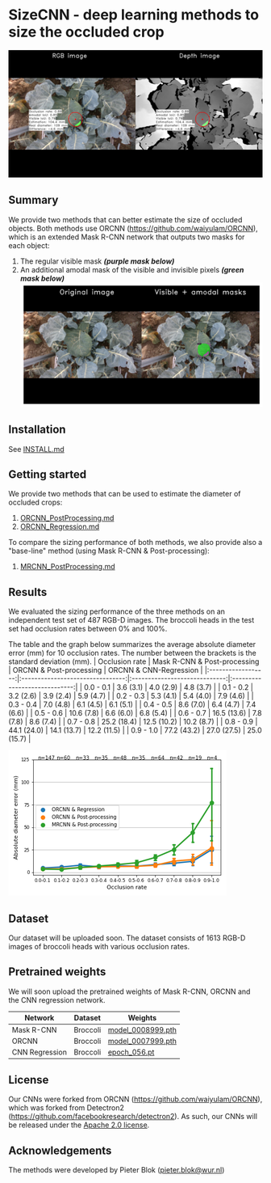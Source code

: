 # SizeCNN - deep learning methods to size the occluded crop
![Size the invisible crop](./demo/20200819_143612133900_plant1188_rgb_trigger002.png?raw=true)
<br/>


## Summary
We provide two methods that can better estimate the size of occluded objects. Both methods use ORCNN (https://github.com/waiyulam/ORCNN), which is an extended Mask R-CNN network that outputs two masks for each object:
1. The regular visible mask ***(purple mask below)***
2. An additional amodal mask of the visible and invisible pixels ***(green mask below)*** <br/>
![Amodal_Visible_Masks](./demo/20200819_143612133900_plant1188_rgb_trigger002_amodal_visible_masks.png?raw=true)

## Installation
See [INSTALL.md](INSTALL.md)


## Getting started
We provide two methods that can be used to estimate the diameter of occluded crops: <br/>

1. [ORCNN_PostProcessing.md](ORCNN_PostProcessing.md) 
2. [ORCNN_Regression.md](ORCNN_Regression.md) 

To compare the sizing performance of both methods, we also provide also a "base-line" method (using Mask R-CNN & Post-processing): <br/>
1. [MRCNN_PostProcessing.md](MRCNN_PostProcessing.md)


## Results
We evaluated the sizing performance of the three methods on an independent test set of 487 RGB-D images. The broccoli heads in the test set had occlusion rates between 0% and 100%.

The table and the graph below summarizes the average absolute diameter error (mm) for 10 occlusion rates. The number between the brackets is the standard deviation (mm). 
| Occlusion rate     | Mask R-CNN & Post-processing	| ORCNN & Post-processing	| ORCNN & CNN-Regression	|
|:------------------:|:--------------------------------:|:-----------------------------:|:-----------------------------:|
| 0.0 - 0.1          |  3.6 (3.1)       		| 4.0 (2.9)       		| 4.8 (3.7)			|
| 0.1 - 0.2          |  3.2 (2.6)       		| 3.9 (2.4)       		| 5.9 (4.7)			|
| 0.2 - 0.3          |  5.3 (4.1)       		| 5.4 (4.0)       		| 7.9 (4.6)			|
| 0.3 - 0.4          |  7.0 (4.8)       		| 6.1 (4.5)       		| 6.1 (5.1)			|
| 0.4 - 0.5          |  8.6 (7.0)       		| 6.4 (4.7)       		| 7.4 (6.6)			|
| 0.5 - 0.6          |  10.6 (7.8)       		| 6.6 (6.0)       		| 6.8 (5.4)			|
| 0.6 - 0.7          |  16.5 (13.6)       		| 7.8 (7.8)       		| 8.6 (7.4)			|
| 0.7 - 0.8          |  25.2 (18.4)       		| 12.5 (10.2)       		| 10.2 (8.7)			|
| 0.8 - 0.9          |  44.1 (24.0)       		| 14.1 (13.7)      		| 12.2 (11.5)			|
| 0.9 - 1.0          |  77.2 (43.2)       		| 27.0 (27.5)      		| 25.0 (15.7)			|
                            
![error_curve](./utils/diameter_error_occlusion_rate_three_methods.png?raw=true)

## Dataset
Our dataset will be uploaded soon. The dataset consists of 1613 RGB-D images of broccoli heads with various occlusion rates. 

## Pretrained weights
We will soon upload the pretrained weights of Mask R-CNN, ORCNN and the CNN regression network.

| Network	      	| Dataset         		| Weights													|
| ----------------------|-------------------------------|---------------------------------------------------------------------------------------------------------------| 
| Mask R-CNN		| Broccoli			| [model_0008999.pth](https://drive.google.com/file/d/14ruTcox7nPSBPxPPaYjETizJvS77mjVG/view?usp=sharing) 	|
| ORCNN			| Broccoli			| [model_0007999.pth](https://drive.google.com/file/d/1q7elXawUTw-ThZ2b3BHIOoZrmBZiLoMG/view?usp=sharing) 	|
| CNN Regression	| Broccoli			| [epoch_056.pt](https://drive.google.com/file/d/1-hfNOvu0yZNavE2Zlo9XAMkdRQ0YKgyP/view?usp=sharing) 		|	


## License
Our CNNs were forked from ORCNN (https://github.com/waiyulam/ORCNN), which was forked from Detectron2 (https://github.com/facebookresearch/detectron2). As such, our CNNs will be released under the [Apache 2.0 license](LICENSE). <br/>


## Acknowledgements
The methods were developed by Pieter Blok (pieter.blok@wur.nl)

